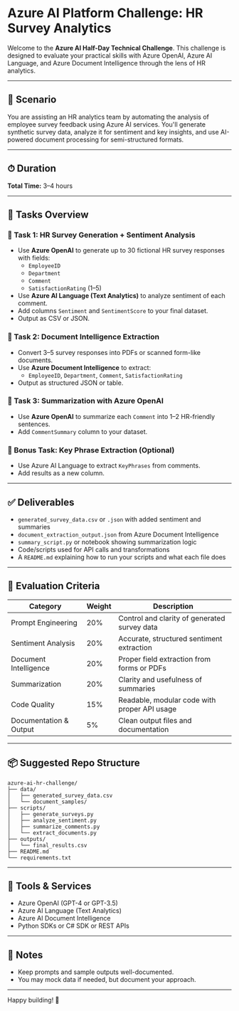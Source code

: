 # Azure AI Platform Challenge: HR Survey Analytics

Welcome to the **Azure AI Half-Day Technical Challenge**. This challenge is designed to evaluate your practical skills with Azure OpenAI, Azure AI Language, and Azure Document Intelligence through the lens of HR analytics.

---

## 📘 Scenario
You are assisting an HR analytics team by automating the analysis of employee survey feedback using Azure AI services. You'll generate synthetic survey data, analyze it for sentiment and key insights, and use AI-powered document processing for semi-structured formats.

---

## ⏱ Duration
**Total Time:** 3–4 hours

---

## 🧩 Tasks Overview

### 🔹 Task 1: HR Survey Generation + Sentiment Analysis
- Use **Azure OpenAI** to generate up to 30 fictional HR survey responses with fields:
  - `EmployeeID`
  - `Department`
  - `Comment`
  - `SatisfactionRating` (1–5)
- Use **Azure AI Language (Text Analytics)** to analyze sentiment of each comment.
- Add columns `Sentiment` and `SentimentScore` to your final dataset.
- Output as CSV or JSON.

### 🔹 Task 2: Document Intelligence Extraction
- Convert 3–5 survey responses into PDFs or scanned form-like documents.
- Use **Azure Document Intelligence** to extract:
  - `EmployeeID`, `Department`, `Comment`, `SatisfactionRating`
- Output as structured JSON or table.

### 🔹 Task 3: Summarization with Azure OpenAI
- Use **Azure OpenAI** to summarize each `Comment` into 1–2 HR-friendly sentences.
- Add `CommentSummary` column to your dataset.

### 🔹 Bonus Task: Key Phrase Extraction (Optional)
- Use Azure AI Language to extract `KeyPhrases` from comments.
- Add results as a new column.

---

## ✅ Deliverables
- `generated_survey_data.csv` or `.json` with added sentiment and summaries
- `document_extraction_output.json` from Azure Document Intelligence
- `summary_script.py` or notebook showing summarization logic
- Code/scripts used for API calls and transformations
- A `README.md` explaining how to run your scripts and what each file does

---

## 🧪 Evaluation Criteria

| Category | Weight | Description |
|----------|--------|-------------|
| Prompt Engineering | 20% | Control and clarity of generated survey data |
| Sentiment Analysis | 20% | Accurate, structured sentiment extraction |
| Document Intelligence | 20% | Proper field extraction from forms or PDFs |
| Summarization | 20% | Clarity and usefulness of summaries |
| Code Quality | 15% | Readable, modular code with proper API usage |
| Documentation & Output | 5% | Clean output files and documentation |

---

## 📦 Suggested Repo Structure
```
azure-ai-hr-challenge/
├── data/
│   ├── generated_survey_data.csv
│   └── document_samples/
├── scripts/
│   ├── generate_surveys.py
│   ├── analyze_sentiment.py
│   ├── summarize_comments.py
│   └── extract_documents.py
├── outputs/
│   └── final_results.csv
├── README.md
└── requirements.txt
```

---

## 🔧 Tools & Services
- Azure OpenAI (GPT-4 or GPT-3.5)
- Azure AI Language (Text Analytics)
- Azure AI Document Intelligence
- Python SDKs or C# SDK or REST APIs

---

## 📌 Notes
- Keep prompts and sample outputs well-documented.
- You may mock data if needed, but document your approach.

---

Happy building! 🚀

